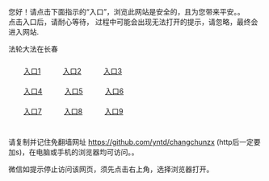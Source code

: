 您好！请点击下面指示的“入口”，浏览此网站是安全的，且为您带来平安。。 <br/>
点击入口后，请耐心等待， 过程中可能会出现无法打开的提示，请忽略，最终会进入网站. </br>

法轮大法在长春<br/>
<div style="padding:10px"><a style="margin:20px" target="_blank" href="https://d2sx4zev94edem.cloudfront.net/2Qpsp?euaaucb" id="ccLink1" rel="nofollow">入口1</a> <a target="_blank" style="margin:20px" href="https://d2r7dgp4b8020i.cloudfront.net/2Qpsp?bnkpenu" id="ccLink2" rel="nofollow">入口2</a> <a style="margin:20px" target="_blank" href="https://d1ttgc2242mr6s.cloudfront.net/2Qpsp?mjixeygi" id="ccLink3" rel="nofollow">入口3</a></div>

<div style="padding:10px" ><a style="margin:20px" target="_blank" href="https://d2sx4zev94edem.cloudfront.net/2Qpsp?euaaucb" id="ccLink4" rel="nofollow">入口4</a> <a style="margin:20px" href="https://d2r7dgp4b8020i.cloudfront.net/2Qpsp?bnkpenu" target="_blank" id="ccLink5" rel="nofollow">入口5</a> <a style="margin:20px" href="https://d1ttgc2242mr6s.cloudfront.net/2Qpsp?mjixeygi" target="_blank" id="ccLink6" rel="nofollow">入口6</a></div>

<div style="padding:10px"><a style="margin:20px" target="_blank" href="https://d2sx4zev94edem.cloudfront.net/2Qpsp?euaaucb" id="ccLink7" rel="nofollow">入口7</a> <a style="margin:20px" href="https://d2r7dgp4b8020i.cloudfront.net/2Qpsp?bnkpenu" target="_blank" id="ccLink8" rel="nofollow">入口8</a> <a style="margin:20px" target="_blank" href="https://d1ttgc2242mr6s.cloudfront.net/2Qpsp?mjixeygi" id="ccLink9" rel="nofollow">入口9</a></div>

<br/>



请复制并记住免翻墙网址 https://github.com/yntd/changchunzx (http后一定要加s)，在电脑或手机的浏览器均可访问。。<br/>

微信如提示停止访问该网页，须先点击右上角，选择浏览器打开。
